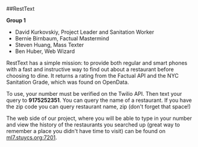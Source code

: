 ##RestText

**Group 1**

* David Kurkovskiy, Project Leader and Sanitation Worker
* Bernie Birnbaum, Factual Mastermind
* Steven Huang, Mass Texter
* Ben Huber, Web Wizard

RestText has a simple mission: to provide both regular and smart phones with a fast and instructive way to find out about a restaurant before choosing to dine. It returns a rating from the Factual API and the NYC Sanitation Grade, which was found on OpenData.

To use, your number must be verified on the Twilio API. Then text your query to **9175252351**. You can query the name of a restaurant. If you have the zip code you can query restaurant name, zip (don't forget that space!)

The web side of our project, where you will be able to type in your number and view the history of the restaurants you searched up (great way to remember a place you didn't have time to visit) can be found on [ml7.stuycs.org:7201](ml7.stuycs.org:7201).